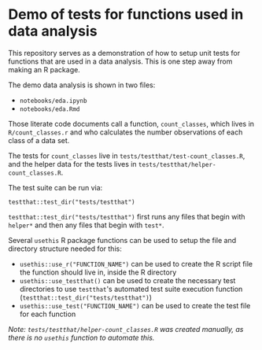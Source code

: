 # Demo of tests for functions used in data analysis

This repository serves as a demonstration of how to setup 
unit tests for functions that are used in a data analysis.
This is one step away from making an R package.

The demo data analysis is shown in two files:
- `notebooks/eda.ipynb`
- `notebooks/eda.Rmd`

Those literate code documents call a function, `count_classes`, 
which lives in `R/count_classes.r`
and who calculates the number observations of each class of a data set.

The tests for `count_classes` live in `tests/testthat/test-count_classes.R`,
and the helper data for the tests lives in `tests/testthat/helper-count_classes.R`.

The test suite can be run via: 

```
testthat::test_dir("tests/testthat")
```

`testthat::test_dir("tests/testthat")` first runs any files that begin with `helper*` 
and then any files that begin with `test*`.

Several `usethis` R package functions can be used to setup the file 
and directory structure needed for this:
- `usethis::use_r("FUNCTION_NAME")` can be used to create the R script file the function should live in, inside the R directory
- `usethis::use_testthat()` can be used to create the necessary test directories to use `testthat`'s automated test suite execution function (`testthat::test_dir("tests/testthat")`)
- `usethis::use_test("FUNCTION_NAME")` can be used to create the test file for each function

*Note: `tests/testthat/helper-count_classes.R` was created manually, as there is no `usethis` function to automate this.*